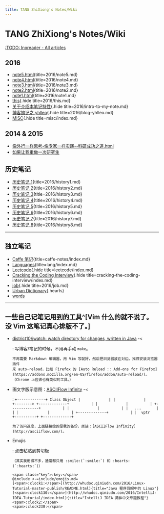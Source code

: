```yaml
---
title: TANG ZhiXiong's Notes/Wiki
---
```


# TANG ZhiXiong's Notes/Wiki

[:TODO: Inoreader - All articles](http://www.inoreader.com/all_articles)

## 2016

-   [note5.html](2016/note5.html){title=2016/note5.md}
-   [note4.html](2016/note4.html){title=2016/note4.md}
-   [note3.html](2016/note3.html){title=2016/note3.md}
-   [note2.html](2016/note2.html){title=2016/note2.md}
-   [note1.html](2016/note1.html){title=2016/note1.md}
-   [this](2016/this.html){.hide title=2016/this.md}
-   [关于介绍本笔记特性](2016/intro-to-my-note.html){.hide title=2016/intro-to-my-note.md}
-   [博客摘记之 yhlleo](2016/blog-yhlleo.html){.hide title=2016/blog-yhlleo.md}
-   [MISC](misc/index.html){.hide title=misc/index.md}

## 2014 & 2015

-   [像外行一样思考-像专家一样实践--科研成功之道.html](2014/%E5%83%8F%E5%A4%96%E8%A1%8C%E4%B8%80%E6%A0%B7%E6%80%9D%E8%80%83-%E5%83%8F%E4%B8%93%E5%AE%B6%E4%B8%80%E6%A0%B7%E5%AE%9E%E8%B7%B5--%E7%A7%91%E7%A0%94%E6%88%90%E5%8A%9F%E4%B9%8B%E9%81%93.html)
-   [如果让我重做一次研究生](2014/%E5%A6%82%E6%9E%9C%E8%AE%A9%E6%88%91%E9%87%8D%E5%81%9A%E4%B8%80%E6%AC%A1%E7%A0%94%E7%A9%B6%E7%94%9F.html)

## 历史笔记

-   [历史笔记 1](2016/history1.html){title=2016/history1.md}
-   [历史笔记 2](2016/history2.html){title=2016/history2.md}
-   [历史笔记 3](2016/history3.html){title=2016/history3.md}
-   [历史笔记 4](2016/history4.html){title=2016/history4.md}
-   [历史笔记 5](2016/history5.html){title=2016/history5.md}
-   [历史笔记 6](2016/history6.html){title=2016/history6.md}
-   [历史笔记 7](2016/history7.html){title=2016/history7.md}
-   [历史笔记 8](2016/history8.html){title=2016/history8.md}

---

## 独立笔记

-   [Caffe 笔记](caffe-notes/index.html){title=caffe-notes/index.md}
-   [Languages](lang/index.html){title=lang/index.md}
-   [Leetcode](leetcode/index.html){.hide title=leetcode/index.md}
-   [Cracking the Coding Interview](cracking-the-coding-interview/index.html){.hide title=cracking-the-coding-interview/index.md}
-   [job](2016/job.html){.hide title=2016/job.md}
-   [Urban Dictionary](misc/ud.html){.hearts}
-   [words](misc/words.html)

---

## 一些自己记笔记用到的工具^[Vim 什么的就不说了。没 Vim 这笔记真心排版不了。]

-   [district10/jwatch: watch directory for changes, written in Java](https://github.com/district10/jwatch/) -<

    :   写博客/笔记的时候，不用再手动 `make`。

        不再需要 Markdown 编辑器，用 Vim 写就好，然后把浏览器放在对边。推荐安装浏览器插件
        来 auto-reload，比如 Firefox 的 [Auto Reload :: Add-ons for Firefox](https://addons.mozilla.org/en-US/firefox/addon/auto-reload/)。（Chrome 上应该也有类似的工具。）

-   画文字版示意图：[ASCIIFlow Infinity](http://whudoc.qiniudn.com/asciiflow/index.html) -<

    :   ```
        +-------------+ Class Object
        |             |
        |             |          +-------->
        +-------------+          |
        |             |          |
        +-------------+          |
        |             |          |
        |   ...       |          |
        |             |          |
        +-------------+          |
        |  vptr       +----------+
        +-------------+
        ```

        为了访问速度，上面链接给的是我的备份，原站：[ASCIIFlow Infinity](http://asciiflow.com/)。

-   Emojis

    :   点击粘贴到剪切板

        （其实我用得不多，通常都只用 :smile:(`:smile:`) 和 :hearts:(`:hearts:`)）

        <span class="key">:key:</span>
        @include <-=include/emojis.md=
        [<span>:clock1:</span>](http://whudoc.qiniudn.com/2016/Linux-Tutorial-master-publish/README.html){title="Java 程序员眼中的 Linux"}
        [<span>:clock130:</span>](http://whudoc.qiniudn.com/2016/IntelliJ-IDEA-Tutorial/index.html){title="IntelliJ IDEA 简体中文专题教程"}
        <span>:clock2:</span>
        <span>:clock230:</span>
